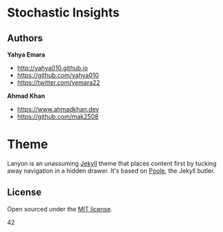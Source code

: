 # Stochastic Insights

## Authors

**Yahya Emara**
- <http://yahya010.github.io>
- <https://github.com/yahya010>
- <https://twitter.com/yemara22>

**Ahmad Khan**
- <https://www.ahmadkhan.dev>
- <https://github.com/mak2508>



# Theme

Lanyon is an unassuming [Jekyll](http://jekyllrb.com) theme that places content first by tucking away navigation in a hidden drawer. It's based on [Poole](http://getpoole.com), the Jekyll butler.

## License

Open sourced under the [MIT license](LICENSE.md).

42
